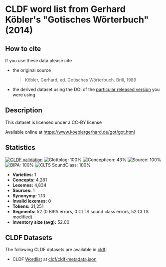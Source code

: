 # CLDF word list from Gerhard Köbler's "Gotisches Wörterbuch" (2014)

## How to cite

If you use these data please cite
- the original source
  > Köbler, Gerhard, ed. Gotisches Wörterbuch. Brill, 1989
- the derived dataset using the DOI of the [particular released version](../../releases/) you were using

## Description


This dataset is licensed under a CC-BY license

Available online at https://www.koeblergerhard.de/got/got.html

## Statistics


[![CLDF validation](https://github.com/martino-vic/koeblergothic/workflows/CLDF-validation/badge.svg)](https://github.com/martino-vic/koeblergothic/actions?query=workflow%3ACLDF-validation)
![Glottolog: 100%](https://img.shields.io/badge/Glottolog-100%25-brightgreen.svg "Glottolog: 100%")
![Concepticon: 43%](https://img.shields.io/badge/Concepticon-43%25-red.svg "Concepticon: 43%")
![Source: 100%](https://img.shields.io/badge/Source-100%25-brightgreen.svg "Source: 100%")
![BIPA: 100%](https://img.shields.io/badge/BIPA-100%25-brightgreen.svg "BIPA: 100%")
![CLTS SoundClass: 100%](https://img.shields.io/badge/CLTS%20SoundClass-100%25-brightgreen.svg "CLTS SoundClass: 100%")

- **Varieties:** 1
- **Concepts:** 4,281
- **Lexemes:** 4,834
- **Sources:** 1
- **Synonymy:** 1.13
- **Invalid lexemes:** 0
- **Tokens:** 31,251
- **Segments:** 52 (0 BIPA errors, 0 CLTS sound class errors, 52 CLTS modified)
- **Inventory size (avg):** 52.00

## CLDF Datasets

The following CLDF datasets are available in [cldf](cldf):

- CLDF [Wordlist](https://github.com/cldf/cldf/tree/master/modules/Wordlist) at [cldf/cldf-metadata.json](cldf/cldf-metadata.json)
